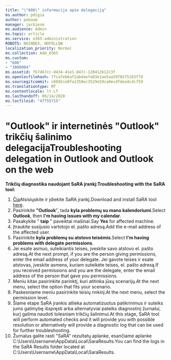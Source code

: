 ```yaml
---
title: "\"606\" informacija apie delegaciją"
ms.author: pdigia
author: pebaum
manager: jackiesm
ms.audience: Admin
ms.topic: article
ms.service: o365-administration
ROBOTS: NOINDEX, NOFOLLOW
localization_priority: Normal
ms.collection: Adm_O365
ms.custom:
- "606"
- "3800004"
ms.assetid: f67467cc-d434-41e1-847c-120412b12c3f
ms.openlocfilehash: 7fca7eb6af2abdaefe03e1ae5aa5976575183f79
ms.sourcegitcommit: c6692ce0fa1358ec3529e59ca0ecdfdea4cdc759
ms.translationtype: MT
ms.contentlocale: lt-LT
ms.lasthandoff: 09/14/2020
ms.locfileid: "47755715"
---
```

# <a name="troubleshooting-delegation-in-outlook-and-outlook-on-the-web"></a><span data-ttu-id="54c20-102">"Outlook" ir internetinės "Outlook" trikčių šalinimo delegacija</span><span class="sxs-lookup"><span data-stu-id="54c20-102">Troubleshooting delegation in Outlook and Outlook on the web</span></span>

<span data-ttu-id="54c20-103">**Trikčių diagnostika naudojant SaRA įrankį:**</span><span class="sxs-lookup"><span data-stu-id="54c20-103">**Troubleshooting with the SaRA tool:**</span></span>

1. <span data-ttu-id="54c20-104">[Čia](https://aka.ms/SaRA-SkypeForBusinessSignIn)Atsisiųskite ir įdiekite SaRA įrankį.</span><span class="sxs-lookup"><span data-stu-id="54c20-104">Download and install SaRA tool [here](https://aka.ms/SaRA-SkypeForBusinessSignIn).</span></span>
1. <span data-ttu-id="54c20-105">Pasirinkite **"Outlook**", tada **kyla problemų su mano kalendoriumi**.</span><span class="sxs-lookup"><span data-stu-id="54c20-105">Select **Outlook**, then **I'm having issues with my calendar**.</span></span>
1. <span data-ttu-id="54c20-106">Pasakykite " **taip** " paveiktai mašinai.</span><span class="sxs-lookup"><span data-stu-id="54c20-106">Say **Yes** for affected machine.</span></span>
1. <span data-ttu-id="54c20-107">Įtraukite susijusio vartotojo el. pašto adresą.</span><span class="sxs-lookup"><span data-stu-id="54c20-107">Add the e-mail address of the affected user.</span></span>
1. <span data-ttu-id="54c20-108">Pasirinkite **kyla problemų su atstovo teisėmis**.</span><span class="sxs-lookup"><span data-stu-id="54c20-108">Select **I'm having problems with delegate permissions**.</span></span>
1. <span data-ttu-id="54c20-109">Jei esate asmuo, suteikiantis teises, įveskite savo atstovo el. pašto adresą.</span><span class="sxs-lookup"><span data-stu-id="54c20-109">At the next prompt, if you are the person giving permissions, enter the email address of your delegate.</span></span> <span data-ttu-id="54c20-110">Jei gavote teises ir esate atstovas, įveskite asmens, kuriam suteikėte teises, el. pašto adresą.</span><span class="sxs-lookup"><span data-stu-id="54c20-110">If you received permissions and you are the delegate, enter the email address of the person that gave you permissions.</span></span>
1. <span data-ttu-id="54c20-111">Meniu kitas pasirinkite parinktį, kuri atitinka jūsų scenarijų.</span><span class="sxs-lookup"><span data-stu-id="54c20-111">At the next menu, select the option that fits your scenario.</span></span>
1. <span data-ttu-id="54c20-112">Paskesniame meniu pasirinkite teisių rinkinį.</span><span class="sxs-lookup"><span data-stu-id="54c20-112">At the next menu, select the permission level.</span></span>
1. <span data-ttu-id="54c20-113">Šiame etape SaRA įrankis atlieka automatizuotus patikrinimus ir suteiks jums galimybę išspręsti arba alternatyviai pateiks diagnostinį žurnalui, kurį galima naudoti tolesniam trikčių šalinimui.</span><span class="sxs-lookup"><span data-stu-id="54c20-113">At this stage, SaRA tool will perform automated checks and it will provide you with possible resolution or alternatively will provide a diagnostic log that can be used for further troubleshooting.</span></span>
1. <span data-ttu-id="54c20-114">Žurnalus galite rasti "SaRA" rezultatų aplanke, esančiame aplanke C:\Users\Username\AppData\Local\SaraResults.</span><span class="sxs-lookup"><span data-stu-id="54c20-114">You can find the logs in the SaRA Results folder located at C:\Users\Username\AppData\Local\SaraResults.</span></span>
